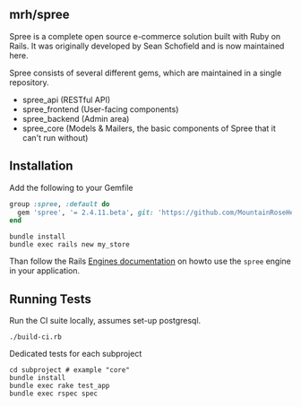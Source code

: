 mrh/spree
---------

Spree is a complete open source e-commerce solution built with Ruby on Rails. It
was originally developed by Sean Schofield and is now maintained here.

Spree consists of several different gems, which are maintained in a single repository.

* spree_api (RESTful API)
* spree_frontend (User-facing components)
* spree_backend (Admin area)
* spree_core (Models & Mailers, the basic components of Spree that it can't run without)

Installation
------------

Add the following to your Gemfile

```ruby
group :spree, :default do
  gem 'spree', '= 2.4.11.beta', git: 'https://github.com/MountainRoseHerbs/spree.git', branch: 'master'
end
```

```shell
bundle install
bundle exec rails new my_store
```

Than follow the Rails [Engines documentation](http://guides.rubyonrails.org/engines.html#hooking-into-an-application)
on howto use the `spree` engine in your application.


Running Tests
-------------

Run the CI suite locally, assumes set-up postgresql.

```shell
./build-ci.rb
```

Dedicated tests for each subproject

```shell
cd subproject # example "core"
bundle install
bundle exec rake test_app
bundle exec rspec spec
```
